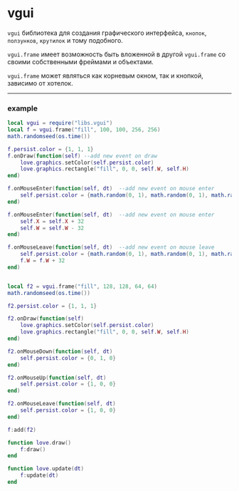 # vgui
`vgui` библиотека для создания графического интерфейса,
`кнопок`, `ползунков`, `крутилок` и тому подобного.

`vgui.frame` имеет возможность быть вложенной в другой `vgui.frame` со своими собственными фреймами и объектами.

`vgui.frame` может являться как корневым окном, так и кнопкой, зависимо от хотелок.
***

### example
```lua
local vgui = require("libs.vgui")
local f = vgui.frame("fill", 100, 100, 256, 256)
math.randomseed(os.time())

f.persist.color = {1, 1, 1}
f.onDraw(function(self) --add new event on draw
    love.graphics.setColor(self.persist.color)
    love.graphics.rectangle("fill", 0, 0, self.W, self.H)
end)

f.onMouseEnter(function(self, dt)  --add new event on mouse enter
    self.persist.color = {math.random(0, 1), math.random(0, 1), math.random(0, 1)}
end)

f.onMouseEnter(function(self, dt)  --add new event on mouse enter
    self.X = self.X + 32
    self.W = self.W - 32
end)

f.onMouseLeave(function(self, dt)  --add new event on mouse leave
    self.persist.color = {math.random(0, 1), math.random(0, 1), math.random(0, 1)}
    f.W = f.W + 32
end)


local f2 = vgui.frame("fill", 128, 128, 64, 64)
math.randomseed(os.time())

f2.persist.color = {1, 1, 1}

f2.onDraw(function(self)
    love.graphics.setColor(self.persist.color)
    love.graphics.rectangle("fill", 0, 0, self.W, self.H)
end)

f2.onMouseDown(function(self, dt)
    self.persist.color = {0, 1, 0}
end)

f2.onMouseUp(function(self, dt)
    self.persist.color = {1, 0, 0}
end)

f2.onMouseLeave(function(self, dt)
    self.persist.color = {1, 0, 0}
end)

f:add(f2)

function love.draw()
    f:draw()
end

function love.update(dt)
    f:update(dt)
end
```
